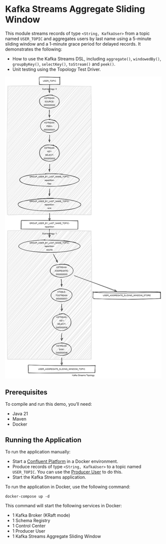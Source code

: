 # Kafka Streams Aggregate Sliding Window

This module streams records of type `<String, KafkaUser>` from a topic named `USER_TOPIC` and aggregates users by last name using a 5-minute sliding window and a 1-minute grace period for delayed records.
It demonstrates the following:

- How to use the Kafka Streams DSL, including `aggregate()`, `windowedBy()`, `groupByKey()`, `selectKey()`, `toStream()` and `peek()`.
- Unit testing using the Topology Test Driver.

![topology.png](topology.png)

## Prerequisites

To compile and run this demo, you’ll need:

- Java 21
- Maven
- Docker

## Running the Application

To run the application manually:

- Start a [Confluent Platform](https://docs.confluent.io/platform/current/quickstart/ce-docker-quickstart.html#step-1-download-and-start-cp) in a Docker environment.
- Produce records of type `<String, KafkaUser>` to a topic named `USER_TOPIC`. You can use the [Producer User](../specific-producers/kafka-streams-producer-user) to do this.
- Start the Kafka Streams application.

To run the application in Docker, use the following command:

```console
docker-compose up -d
```

This command will start the following services in Docker:

- 1 Kafka Broker (KRaft mode)
- 1 Schema Registry
- 1 Control Center
- 1 Producer User
- 1 Kafka Streams Aggregate Sliding Window
